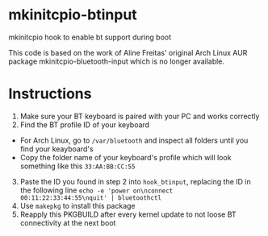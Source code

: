 # mkinitcpio-btinput
mkinitcpio hook to enable bt support during boot

This code is based on the work of Aline Freitas' original Arch Linux AUR package mkinitcpio-bluetooth-input which is no longer available.


# Instructions

1. Make sure your BT keyboard is paired with your PC and works correctly
2. Find the BT profile ID of your keyboard
* For Arch Linux, go to ```/var/bluetooth``` and inspect all folders until you find your keayboard's
* Copy the folder name of your keyboard's profile which will look something like this ```33:AA:BB:CC:55```
3. Paste the ID you found in step 2 into ```hook_btinput```, replacing the ID in the following line ```echo -e 'power on\nconnect 00:11:22:33:44:55\nquit' | bluetoothctl```
4. Use ```makepkg``` to install this package
5. Reapply this PKGBUILD after every kernel update to not loose BT connectivity at the next boot
